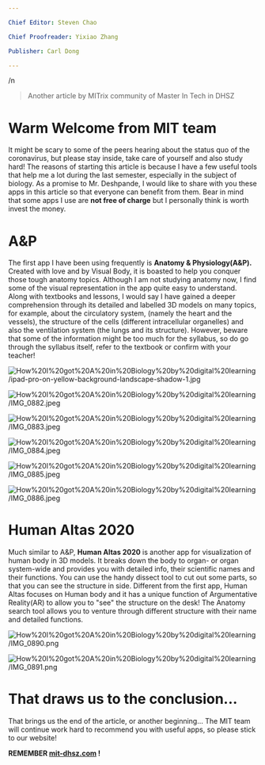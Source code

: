 ```yaml
---

Chief Editor: Steven Chao

Chief Proofreader: Yixiao Zhang

Publisher: Carl Dong

---
```


/n

> Another article by MITrix community of Master In Tech in DHSZ

# Warm Welcome from MIT team

It might be scary to some of the peers hearing about the status quo of the coronavirus, but please stay inside, take care of yourself and also study hard! The reasons of starting this article is because I have a few useful tools that help me a lot during the last semester, especially in the subject of biology. As a promise to Mr. Deshpande, I would like to share with you these apps in this article so that everyone can benefit from them. Bear in mind that some apps I use are **not free of charge** but I personally think is worth invest the money. 

# A&P

The first app I have been using frequently is **Anatomy & Physiology(A&P).** Created with love and by Visual Body, it is boasted to help you conquer those tough anatomy topics. Although I am not studying anatomy now, I find some of the visual representation in the app quite easy to understand. Along with textbooks and lessons, I would say I have gained a deeper comprehension through its detailed and labelled 3D models on many topics, for example, about the circulatory system, (namely the heart and the vessels), the structure of the cells (different intracellular organelles) and also the ventilation system (the lungs and its structure). However, beware that some of the information might be too much for the syllabus, so do go through the syllabus itself, refer to the textbook or confirm with your teacher!

![How%20I%20got%20A%20in%20Biology%20by%20digital%20learning/ipad-pro-on-yellow-background-landscape-shadow-1.jpg](/How%20I%20got%20A%20in%20Biology%20by%20digital%20learning/ipad-pro-on-yellow-background-landscape-shadow-1.jpg)

![How%20I%20got%20A%20in%20Biology%20by%20digital%20learning/IMG_0882.jpeg](/How%20I%20got%20A%20in%20Biology%20by%20digital%20learning/IMG_0882.jpeg)

![How%20I%20got%20A%20in%20Biology%20by%20digital%20learning/IMG_0883.jpeg](/How%20I%20got%20A%20in%20Biology%20by%20digital%20learning/IMG_0883.jpeg)

![How%20I%20got%20A%20in%20Biology%20by%20digital%20learning/IMG_0884.jpeg](/How%20I%20got%20A%20in%20Biology%20by%20digital%20learning/IMG_0884.jpeg)

![How%20I%20got%20A%20in%20Biology%20by%20digital%20learning/IMG_0885.jpeg](/How%20I%20got%20A%20in%20Biology%20by%20digital%20learning/IMG_0885.jpeg)

![How%20I%20got%20A%20in%20Biology%20by%20digital%20learning/IMG_0886.jpeg](/How%20I%20got%20A%20in%20Biology%20by%20digital%20learning/IMG_0886.jpeg)

# Human Altas 2020

Much similar to A&P, **Human Altas 2020** is another app for visualization of human body in 3D models. It breaks down the body to organ- or organ system-wide and provides you with detailed info, their scientific names and their functions. You can use the handy dissect tool to cut out some parts, so that you can see the structure in side. Different from the first app, Human Altas focuses on Human body and it has a unique function of Argumentative Reality(AR) to allow you to "see" the structure on the desk! The Anatomy search tool allows you to venture through different structure with their name and detailed functions. 

![How%20I%20got%20A%20in%20Biology%20by%20digital%20learning/IMG_0890.png](/How%20I%20got%20A%20in%20Biology%20by%20digital%20learning/IMG_0890.png)

![How%20I%20got%20A%20in%20Biology%20by%20digital%20learning/IMG_0891.png](/How%20I%20got%20A%20in%20Biology%20by%20digital%20learning/IMG_0891.png)

# That draws us to the conclusion...

That brings us the end of the article, or another beginning... The MIT team will continue work hard to recommend you with useful apps, so please stick to our website! 

**REMEMBER [mit-dhsz.com](http://mit-dhsz.com) !**
